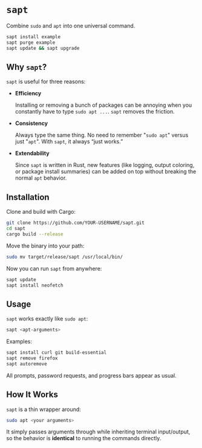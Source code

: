 # `sapt`

Combine `sudo` and `apt` into one universal command.

```bash
sapt install example
sapt purge example
sapt update && sapt upgrade
```

## Why `sapt`?

`sapt` is useful for three reasons:

* **Efficiency**

  Installing or removing a bunch of packages can be annoying when you constantly have to type `sudo apt ...`. `sapt` removes the friction.

* **Consistency**

  Always type the same thing. No need to remember "`sudo apt`" versus just "`apt`". With `sapt`, it always “just works.”

* **Extendability**

  Since `sapt` is written in Rust, new features (like logging, output coloring, or package install summaries) can be added on top without breaking the normal `apt` behavior.

## Installation

Clone and build with Cargo:

```bash
git clone https://github.com/YOUR-USERNAME/sapt.git
cd sapt
cargo build --release
```

Move the binary into your path:

```bash
sudo mv target/release/sapt /usr/local/bin/
```

Now you can run `sapt` from anywhere:

```bash
sapt update
sapt install neofetch
```

## Usage

`sapt` works exactly like `sudo apt`:

```bash
sapt <apt-arguments>
```

Examples:

```bash
sapt install curl git build-essential
sapt remove firefox
sapt autoremove
```

All prompts, password requests, and progress bars appear as usual.

## How It Works

`sapt` is a thin wrapper around:

```bash
sudo apt <your arguments>
```

It simply passes arguments through while inheriting terminal input/output, so the behavior is **identical** to running the commands directly.
